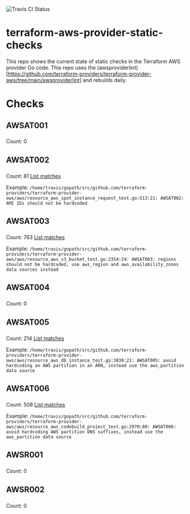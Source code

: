 ![Travis CI Status](https://travis-ci.org/YakDriver/terraform-aws-provider-static-checks.svg?branch=main)
# terraform-aws-provider-static-checks

This repo shows the current state of static checks in the Terraform AWS provider Go code. This repo uses the (awsproviderlint)[https://github.com/terraform-providers/terraform-provider-aws/tree/main/awsproviderlint] and rebuilds daily.

# Checks
## AWSAT001

### 
Count: 0
## AWSAT002

### 
Count: 81
[List matches](./results/AWSAT002.txt)

Example: `/home/travis/gopath/src/github.com/terraform-providers/terraform-provider-aws/aws/resource_aws_spot_instance_request_test.go:513:21: AWSAT002: AMI IDs should not be hardcoded`

## AWSAT003

### 
Count: 763
[List matches](./results/AWSAT003.txt)

Example: `/home/travis/gopath/src/github.com/terraform-providers/terraform-provider-aws/aws/resource_aws_s3_bucket_test.go:2354:24: AWSAT003: regions should not be hardcoded, use aws_region and aws_availability_zones data sources instead`

## AWSAT004

### 
Count: 0
## AWSAT005

### 
Count: 214
[List matches](./results/AWSAT005.txt)

Example: `/home/travis/gopath/src/github.com/terraform-providers/terraform-provider-aws/aws/resource_aws_db_instance_test.go:3838:21: AWSAT005: avoid hardcoding an AWS partition in an ARN, instead use the aws_partition data source`

## AWSAT006

### 
Count: 508
[List matches](./results/AWSAT006.txt)

Example: `/home/travis/gopath/src/github.com/terraform-providers/terraform-provider-aws/aws/resource_aws_codebuild_project_test.go:2970:80: AWSAT006: avoid hardcoding AWS partition DNS suffixes, instead use the aws_partition data source`

## AWSR001

### 
Count: 0
## AWSR002

### 
Count: 0
